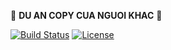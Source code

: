 🚀 **DU AN COPY CUA NGUOI KHAC** 🚀

[![Build Status](https://travis-ci.org/username/repo.svg?branch=master)](https://travis-ci.org/username/repo)
[![License](https://img.shields.io/badge/license-MIT-blue.svg)](https://github.com/username/repo/blob/master/LICENSE)
